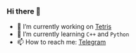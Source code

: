 ### Hi there 👋


- 🔭 I’m currently working on [Tetris](https://github.com/7CreAtoR7/PyGame)
- 🌱 I’m currently learning `C++` and `Python`
- 📫 How to reach me: [Telegram](https://t.me/Gusorain)
